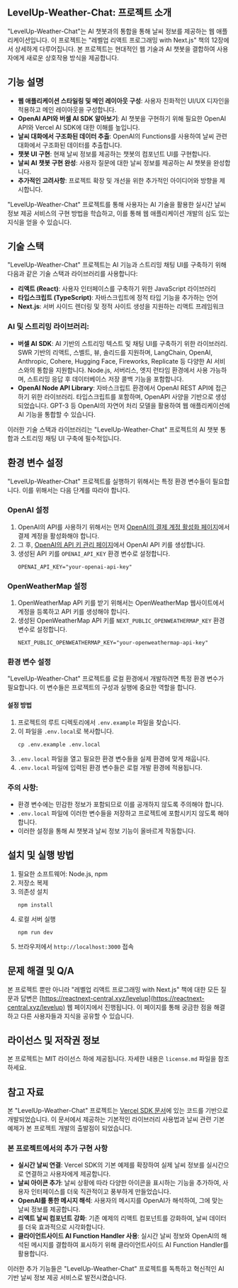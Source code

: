 

## LevelUp-Weather-Chat: 프로젝트 소개
"LevelUp-Weather-Chat"는 AI 챗봇과의 통합을 통해 날씨 정보를 제공하는 웹 애플리케이션입니다. 이 프로젝트는 "레벨업 리액트 프로그래밍 with Next.js" 책의 12장에서 상세하게 다루어집니다. 본 프로젝트는 현대적인 웹 기술과 AI 챗봇을 결합하여 사용자에게 새로운 상호작용 방식을 제공합니다.

## 기능 설명

- **웹 애플리케이션 스타일링 및 메인 레이아웃 구성**: 사용자 친화적인 UI/UX 디자인을 적용하고 메인 레이아웃을 구성합니다.
- **OpenAI API와 버셀 AI SDK 알아보기**: AI 챗봇을 구현하기 위해 필요한 OpenAI API와 Vercel AI SDK에 대한 이해를 높입니다.
- **날씨 대화에서 구조화된 데이터 추출**: OpenAI의 Functions를 사용하여 날씨 관련 대화에서 구조화된 데이터를 추출합니다.
- **챗봇 UI 구현**: 현재 날씨 정보를 제공하는 챗봇의 컴포넌트 UI를 구현합니다.
- **날씨 AI 챗봇 구현 완성**: 사용자 질문에 대한 날씨 정보를 제공하는 AI 챗봇을 완성합니다.
- **추가적인 고려사항**: 프로젝트 확장 및 개선을 위한 추가적인 아이디어와 방향을 제시합니다.

"LevelUp-Weather-Chat" 프로젝트를 통해 사용자는 AI 기술을 활용한 실시간 날씨 정보 제공 서비스의 구현 방법을 학습하고, 이를 통해 웹 애플리케이션 개발의 심도 있는 지식을 얻을 수 있습니다.


## 기술 스택

"LevelUp-Weather-Chat" 프로젝트는 AI 기능과 스트리밍 채팅 UI를 구축하기 위해 다음과 같은 기술 스택과 라이브러리를 사용합니다:

- **리액트 (React)**: 사용자 인터페이스를 구축하기 위한 JavaScript 라이브러리
- **타입스크립트 (TypeScript)**: 자바스크립트에 정적 타입 기능을 추가하는 언어
- **Next.js**: 서버 사이드 렌더링 및 정적 사이트 생성을 지원하는 리액트 프레임워크

### AI 및 스트리밍 라이브러리:
- **버셀 AI SDK**: AI 기반의 스트리밍 텍스트 및 채팅 UI를 구축하기 위한 라이브러리. SWR 기반의 리액트, 스벨트, 뷰, 솔리드를 지원하며, LangChain, OpenAI, Anthropic, Cohere, Hugging Face, Fireworks, Replicate 등 다양한 AI 서비스와의 통합을 지원합니다. Node.js, 서버리스, 엣지 런타임 환경에서 사용 가능하며, 스트리밍 응답 후 데이터베이스 저장 콜백 기능을 포함합니다.
- **OpenAI Node API Library**: 자바스크립트 환경에서 OpenAI REST API에 접근하기 위한 라이브러리. 타입스크립트를 포함하며, OpenAPI 사양을 기반으로 생성되었습니다. GPT-3 등 OpenAI의 자연어 처리 모델을 활용하여 웹 애플리케이션에 AI 기능을 통합할 수 있습니다.

이러한 기술 스택과 라이브러리는 "LevelUp-Weather-Chat" 프로젝트의 AI 챗봇 통합과 스트리밍 채팅 UI 구축에 필수적입니다.


## 환경 변수 설정

"LevelUp-Weather-Chat" 프로젝트를 실행하기 위해서는 특정 환경 변수들이 필요합니다. 이를 위해서는 다음 단계를 따라야 합니다.

### OpenAI 설정
1. OpenAI의 API를 사용하기 위해서는 먼저 [OpenAI의 결제 계정 활성화 페이지](https://platform.openai.com/account/billing/overview)에서 결제 계정을 활성화해야 합니다.
2. 그 후, [OpenAI의 API 키 관리 페이지](https://platform.openai.com/account/api-keys)에서 OpenAI API 키를 생성합니다.
3. 생성된 API 키를 `OPENAI_API_KEY` 환경 변수로 설정합니다.
   ```
   OPENAI_API_KEY="your-openai-api-key"
   ```

### OpenWeatherMap 설정
1. OpenWeatherMap API 키를 받기 위해서는 OpenWeatherMap 웹사이트에서 계정을 등록하고 API 키를 생성해야 합니다.
2. 생성된 OpenWeatherMap API 키를 `NEXT_PUBLIC_OPENWEATHERMAP_KEY` 환경 변수로 설정합니다.
   ```
   NEXT_PUBLIC_OPENWEATHERMAP_KEY="your-openweathermap-api-key"
   ```

### 환경 변수 설정

"LevelUp-Weather-Chat" 프로젝트를 로컬 환경에서 개발하려면 특정 환경 변수가 필요합니다. 이 변수들은 프로젝트의 구성과 실행에 중요한 역할을 합니다.

#### 설정 방법
1. 프로젝트의 루트 디렉토리에서 `.env.example` 파일을 찾습니다.
2. 이 파일을 `.env.local`로 복사합니다.
   ```
   cp .env.example .env.local
   ```
3. `.env.local` 파일을 열고 필요한 환경 변수들을 실제 환경에 맞게 채웁니다.
4. `.env.local` 파일에 입력된 환경 변수들은 로컬 개발 환경에 적용됩니다.

### 주의 사항:
- 환경 변수에는 민감한 정보가 포함되므로 이를 공개하지 않도록 주의해야 합니다.
- `.env.local` 파일에 이러한 변수들을 저장하고 프로젝트에 포함시키지 않도록 해야 합니다.
- 이러한 설정을 통해 AI 챗봇과 날씨 정보 기능이 올바르게 작동합니다.

## 설치 및 실행 방법
1. 필요한 소프트웨어: Node.js, npm
2. 저장소 복제
3. 의존성 설치
   ```
   npm install
   ```
4. 로컬 서버 실행
   ```
   npm run dev
   ```
5. 브라우저에서 `http://localhost:3000` 접속


## 문제 해결 및 Q/A
본 프로젝트 뿐만 아니라 "레벨업 리액트 프로그래밍 with Next.js" 책에 대한 모든 질문과 답변은 [https://reactnext-central.xyz/levelup](https://reactnext-central.xyz/levelup) 웹 페이지에서 진행됩니다. 이 페이지를 통해 궁금한 점을 해결하고 다른 사용자들과 지식을 공유할 수 있습니다.


## 라이선스 및 저작권 정보
본 프로젝트는 MIT 라이선스 하에 제공됩니다. 자세한 내용은 `license.md` 파일을 참조하세요.

## 참고 자료

본 "LevelUp-Weather-Chat" 프로젝트는 [Vercel SDK 문서](https://sdk.vercel.ai/docs)에 있는 코드를 기반으로 개발되었습니다. 이 문서에서 제공하는 기본적인 라이브러리 사용법과 날씨 관련 기본 예제가 본 프로젝트 개발의 출발점이 되었습니다.

### 본 프로젝트에서의 추가 구현 사항
- **실시간 날씨 연결**: Vercel SDK의 기본 예제를 확장하여 실제 날씨 정보를 실시간으로 연결하고 사용자에게 제공합니다.
- **날씨 아이콘 추가**: 날씨 상황에 따라 다양한 아이콘을 표시하는 기능을 추가하여, 사용자 인터페이스를 더욱 직관적이고 풍부하게 만들었습니다.
- **OpenAI를 통한 메시지 해석**: 사용자의 메시지를 OpenAI가 해석하여, 그에 맞는 날씨 정보를 제공합니다.
- **리액트 날씨 컴포넌트 강화**: 기존 예제의 리액트 컴포넌트를 강화하여, 날씨 데이터를 더욱 효과적으로 시각화합니다.
- **클라이언트사이드 AI Function Handler 사용**: 실시간 날씨 정보와 OpenAI의 해석된 메시지를 결합하여 표시하기 위해 클라이언트사이드 AI Function Handler를 활용합니다.

이러한 추가 기능들은 "LevelUp-Weather-Chat" 프로젝트를 독특하고 혁신적인 AI 기반 날씨 정보 제공 서비스로 발전시켰습니다.